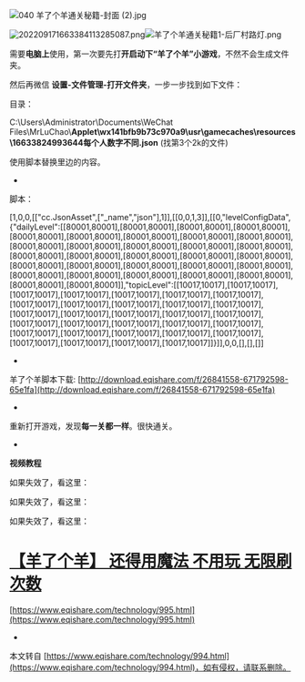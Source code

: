 ![040 羊了个羊通关秘籍-封面 (2).jpg](https://www.eqishare.com/zb_users/upload/2022/09/202209201663634449496894.jpg)

![202209171663384113285087.png](https://www.eqishare.com/zb_users/upload/2022/09/202209171663384120781936.png)![](https://www.eqishare.com/zb_users/upload/2022/09/202209171663384113842062.png "羊了个羊通关秘籍1-后厂村路灯.png")

需要**电脑上**使用，第一次要先打**开启动下“羊了个羊”小游戏**，不然不会生成文件夹。

然后再微信 **设置-文件管理-打开文件夹**，一步一步找到如下文件：

目录：

C:\\Users\\Administrator\\Documents\\WeChat Files\\MrLuChao\\**Applet\\wx141bfb9b73c970a9\\usr\\gamecaches\\resources\\16633824993644每个人数字不同.json** (找第3个2k的文件)

使用脚本替换里边的内容。

-

脚本：

\[1,0,0,\[\["cc.JsonAsset",\["\_name","json"\],1\]\],\[\[0,0,1,3\]\],\[\[0,"levelConfigData",{"dailyLevel":\[\[80001,80001\],\[80001,80001\],\[80001,80001\],\[80001,80001\],\[80001,80001\],\[80001,80001\],\[80001,80001\],\[80001,80001\],\[80001,80001\],\[80001,80001\],\[80001,80001\],\[80001,80001\],\[80001,80001\],\[80001,80001\],\[80001,80001\],\[80001,80001\],\[80001,80001\],\[80001,80001\],\[80001,80001\],\[80001,80001\],\[80001,80001\],\[80001,80001\],\[80001,80001\],\[80001,80001\],\[80001,80001\],\[80001,80001\],\[80001,80001\],\[80001,80001\],\[80001,80001\],\[80001,80001\],\[80001,80001\]\],"topicLevel":\[\[10017,10017\],\[10017,10017\],\[10017,10017\],\[10017,10017\],\[10017,10017\],\[10017,10017\],\[10017,10017\],\[10017,10017\],\[10017,10017\],\[10017,10017\],\[10017,10017\],\[10017,10017\],\[10017,10017\],\[10017,10017\],\[10017,10017\],\[10017,10017\],\[10017,10017\],\[10017,10017\],\[10017,10017\],\[10017,10017\],\[10017,10017\],\[10017,10017\],\[10017,10017\],\[10017,10017\],\[10017,10017\],\[10017,10017\],\[10017,10017\],\[10017,10017\],\[10017,10017\],\[10017,10017\],\[10017,10017\]\]}\]\],0,0,\[\],\[\],\[\]\]

-

羊了个羊脚本下载: [http://download.eqishare.com/f/26841558-671792598-65e1fa](http://download.eqishare.com/f/26841558-671792598-65e1fa)

-

重新打开游戏，发现**每一关都一样**。很快通关。

-

**视频教程**

如果失效了，看这里：

如果失效了，看这里：

如果失效了，看这里：

[【羊了个羊】 还得用魔法 不用玩 无限刷次数](https://www.eqishare.com/technology/995.html)
======================================================================

[https://www.eqishare.com/technology/995.html](https://www.eqishare.com/technology/995.html)

-

本文转自 [https://www.eqishare.com/technology/994.html](https://www.eqishare.com/technology/994.html)，如有侵权，请联系删除。